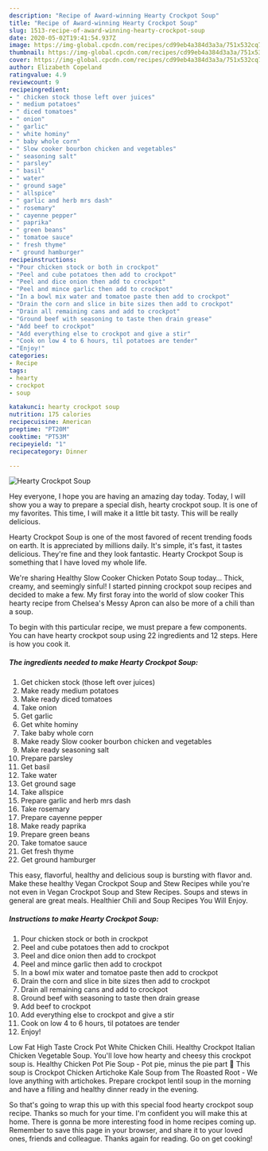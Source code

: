 ```yaml
---
description: "Recipe of Award-winning Hearty Crockpot Soup"
title: "Recipe of Award-winning Hearty Crockpot Soup"
slug: 1513-recipe-of-award-winning-hearty-crockpot-soup
date: 2020-05-02T19:41:54.937Z
image: https://img-global.cpcdn.com/recipes/cd99eb4a384d3a3a/751x532cq70/hearty-crockpot-soup-recipe-main-photo.jpg
thumbnail: https://img-global.cpcdn.com/recipes/cd99eb4a384d3a3a/751x532cq70/hearty-crockpot-soup-recipe-main-photo.jpg
cover: https://img-global.cpcdn.com/recipes/cd99eb4a384d3a3a/751x532cq70/hearty-crockpot-soup-recipe-main-photo.jpg
author: Elizabeth Copeland
ratingvalue: 4.9
reviewcount: 9
recipeingredient:
- " chicken stock those left over juices"
- " medium potatoes"
- " diced tomatoes"
- " onion"
- " garlic"
- " white hominy"
- " baby whole corn"
- " Slow cooker bourbon chicken and vegetables"
- " seasoning salt"
- " parsley"
- " basil"
- " water"
- " ground sage"
- " allspice"
- " garlic and herb mrs dash"
- " rosemary"
- " cayenne pepper"
- " paprika"
- " green beans"
- " tomatoe sauce"
- " fresh thyme"
- " ground hamburger"
recipeinstructions:
- "Pour chicken stock or both in crockpot"
- "Peel and cube potatoes then add to crockpot"
- "Peel and dice onion then add to crockpot"
- "Peel and mince garlic then add to crockpot"
- "In a bowl mix water and tomatoe paste then add to crockpot"
- "Drain the corn and slice in bite sizes then add to crockpot"
- "Drain all remaining cans and add to crockpot"
- "Ground beef with seasoning to taste then drain grease"
- "Add beef to crockpot"
- "Add everything else to crockpot and give a stir"
- "Cook on low 4 to 6 hours, til potatoes are tender"
- "Enjoy!"
categories:
- Recipe
tags:
- hearty
- crockpot
- soup

katakunci: hearty crockpot soup 
nutrition: 175 calories
recipecuisine: American
preptime: "PT20M"
cooktime: "PT53M"
recipeyield: "1"
recipecategory: Dinner

---
```



![Hearty Crockpot Soup](https://img-global.cpcdn.com/recipes/cd99eb4a384d3a3a/751x532cq70/hearty-crockpot-soup-recipe-main-photo.jpg)

Hey everyone, I hope you are having an amazing day today. Today, I will show you a way to prepare a special dish, hearty crockpot soup. It is one of my favorites. This time, I will make it a little bit tasty. This will be really delicious.

Hearty Crockpot Soup is one of the most favored of recent trending foods on earth. It is appreciated by millions daily. It's simple, it's fast, it tastes delicious. They're fine and they look fantastic. Hearty Crockpot Soup is something that I have loved my whole life.

We&#39;re sharing Healthy Slow Cooker Chicken Potato Soup today… Thick, creamy, and seemingly sinful! I started pinning crockpot soup recipes and decided to make a few. My first foray into the world of slow cooker This hearty recipe from Chelsea&#39;s Messy Apron can also be more of a chili than a soup.


To begin with this particular recipe, we must prepare a few components. You can have hearty crockpot soup using 22 ingredients and 12 steps. Here is how you cook it.

<!--inarticleads1-->

##### The ingredients needed to make Hearty Crockpot Soup:

1. Get  chicken stock (those left over juices)
1. Make ready  medium potatoes
1. Make ready  diced tomatoes
1. Take  onion
1. Get  garlic
1. Get  white hominy
1. Take  baby whole corn
1. Make ready  Slow cooker bourbon chicken and vegetables
1. Make ready  seasoning salt
1. Prepare  parsley
1. Get  basil
1. Take  water
1. Get  ground sage
1. Take  allspice
1. Prepare  garlic and herb mrs dash
1. Take  rosemary
1. Prepare  cayenne pepper
1. Make ready  paprika
1. Prepare  green beans
1. Take  tomatoe sauce
1. Get  fresh thyme
1. Get  ground hamburger


This easy, flavorful, healthy and delicious soup is bursting with flavor and. Make these healthy Vegan Crockpot Soup and Stew Recipes while you&#39;re not even in Vegan Crockpot Soup and Stew Recipes. Soups and stews in general are great meals. Healthier Chili and Soup Recipes You Will Enjoy. 

<!--inarticleads2-->

##### Instructions to make Hearty Crockpot Soup:

1. Pour chicken stock or both in crockpot
1. Peel and cube potatoes then add to crockpot
1. Peel and dice onion then add to crockpot
1. Peel and mince garlic then add to crockpot
1. In a bowl mix water and tomatoe paste then add to crockpot
1. Drain the corn and slice in bite sizes then add to crockpot
1. Drain all remaining cans and add to crockpot
1. Ground beef with seasoning to taste then drain grease
1. Add beef to crockpot
1. Add everything else to crockpot and give a stir
1. Cook on low 4 to 6 hours, til potatoes are tender
1. Enjoy!


Low Fat High Taste Crock Pot White Chicken Chili. Healthy Crockpot Italian Chicken Vegetable Soup. You&#39;ll love how hearty and cheesy this crockpot soup is. Healthy Chicken Pot Pie Soup - Pot pie, minus the pie part 🙂 This soup is Crockpot Chicken Artichoke Kale Soup from The Roasted Root - We love anything with artichokes. Prepare crockpot lentil soup in the morning and have a filling and healthy dinner ready in the evening. 

So that's going to wrap this up with this special food hearty crockpot soup recipe. Thanks so much for your time. I'm confident you will make this at home. There is gonna be more interesting food in home recipes coming up. Remember to save this page in your browser, and share it to your loved ones, friends and colleague. Thanks again for reading. Go on get cooking!
